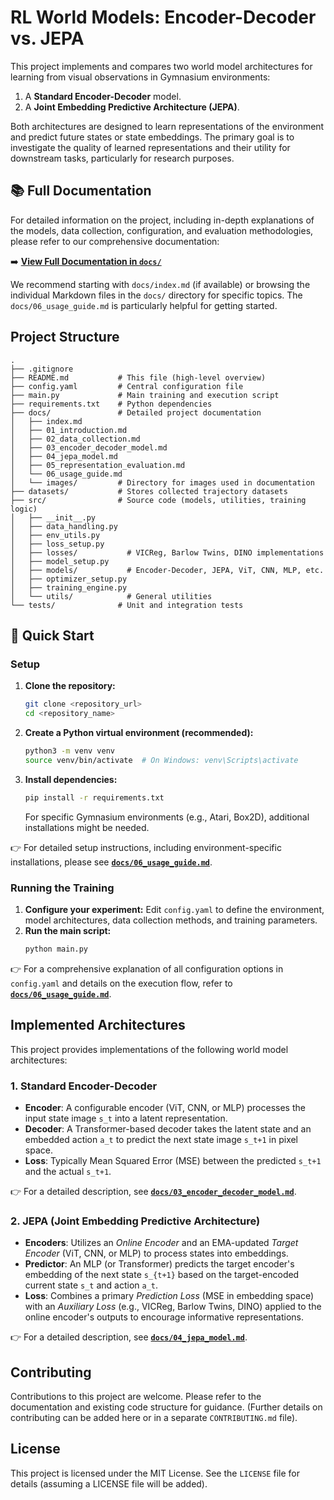 # RL World Models: Encoder-Decoder vs. JEPA

This project implements and compares two world model architectures for learning from visual observations in Gymnasium environments:
1.  A **Standard Encoder-Decoder** model.
2.  A **Joint Embedding Predictive Architecture (JEPA)**.

Both architectures are designed to learn representations of the environment and predict future states or state embeddings. The primary goal is to investigate the quality of learned representations and their utility for downstream tasks, particularly for research purposes.

## 📚 Full Documentation

For detailed information on the project, including in-depth explanations of the models, data collection, configuration, and evaluation methodologies, please refer to our comprehensive documentation:

➡️ **[View Full Documentation in `docs/`](docs/)**

We recommend starting with `docs/index.md` (if available) or browsing the individual Markdown files in the `docs/` directory for specific topics. The `docs/06_usage_guide.md` is particularly helpful for getting started.

## Project Structure

```
.
├── .gitignore
├── README.md           # This file (high-level overview)
├── config.yaml         # Central configuration file
├── main.py             # Main training and execution script
├── requirements.txt    # Python dependencies
├── docs/               # Detailed project documentation
│   ├── index.md
│   ├── 01_introduction.md
│   ├── 02_data_collection.md
│   ├── 03_encoder_decoder_model.md
│   ├── 04_jepa_model.md
│   ├── 05_representation_evaluation.md
│   └── 06_usage_guide.md
│   └── images/         # Directory for images used in documentation
├── datasets/           # Stores collected trajectory datasets
├── src/                # Source code (models, utilities, training logic)
│   ├── __init__.py
│   ├── data_handling.py
│   ├── env_utils.py
│   ├── loss_setup.py
│   ├── losses/           # VICReg, Barlow Twins, DINO implementations
│   ├── model_setup.py
│   ├── models/           # Encoder-Decoder, JEPA, ViT, CNN, MLP, etc.
│   ├── optimizer_setup.py
│   ├── training_engine.py
│   └── utils/            # General utilities
└── tests/              # Unit and integration tests
```

## 🚀 Quick Start

### Setup

1.  **Clone the repository:**
    ```bash
    git clone <repository_url>
    cd <repository_name>
    ```
2.  **Create a Python virtual environment (recommended):**
    ```bash
    python3 -m venv venv
    source venv/bin/activate  # On Windows: venv\Scripts\activate
    ```
3.  **Install dependencies:**
    ```bash
    pip install -r requirements.txt
    ```
    For specific Gymnasium environments (e.g., Atari, Box2D), additional installations might be needed.

👉 For detailed setup instructions, including environment-specific installations, please see **[`docs/06_usage_guide.md`](docs/06_usage_guide.md)**.

### Running the Training

1.  **Configure your experiment:** Edit `config.yaml` to define the environment, model architectures, data collection methods, and training parameters.
2.  **Run the main script:**
    ```bash
    python main.py
    ```

👉 For a comprehensive explanation of all configuration options in `config.yaml` and details on the execution flow, refer to **[`docs/06_usage_guide.md`](docs/06_usage_guide.md)**.

## Implemented Architectures

This project provides implementations of the following world model architectures:

### 1. Standard Encoder-Decoder
*   **Encoder**: A configurable encoder (ViT, CNN, or MLP) processes the input state image `s_t` into a latent representation.
*   **Decoder**: A Transformer-based decoder takes the latent state and an embedded action `a_t` to predict the next state image `s_t+1` in pixel space.
*   **Loss**: Typically Mean Squared Error (MSE) between the predicted `s_t+1` and the actual `s_t+1`.

👉 For a detailed description, see **[`docs/03_encoder_decoder_model.md`](docs/03_encoder_decoder_model.md)**.

### 2. JEPA (Joint Embedding Predictive Architecture)
*   **Encoders**: Utilizes an *Online Encoder* and an EMA-updated *Target Encoder* (ViT, CNN, or MLP) to process states into embeddings.
*   **Predictor**: An MLP (or Transformer) predicts the target encoder's embedding of the next state `s_{t+1}` based on the target-encoded current state `s_t` and action `a_t`.
*   **Loss**: Combines a primary *Prediction Loss* (MSE in embedding space) with an *Auxiliary Loss* (e.g., VICReg, Barlow Twins, DINO) applied to the online encoder's outputs to encourage informative representations.

👉 For a detailed description, see **[`docs/04_jepa_model.md`](docs/04_jepa_model.md)**.

## Contributing

Contributions to this project are welcome. Please refer to the documentation and existing code structure for guidance. (Further details on contributing can be added here or in a separate `CONTRIBUTING.md` file).

## License

This project is licensed under the MIT License. See the `LICENSE` file for details (assuming a LICENSE file will be added).
